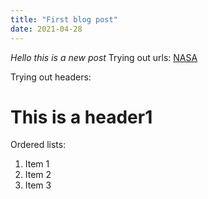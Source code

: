 ```yaml
---
title: "First blog post"
date: 2021-04-28
---
```

*Hello this is a new post*
Trying out urls:
[NASA](https://www.nasa.gov/)

Trying out headers:
# This is a header1

Ordered lists:
1. Item 1
2. Item 2
3. Item 3
